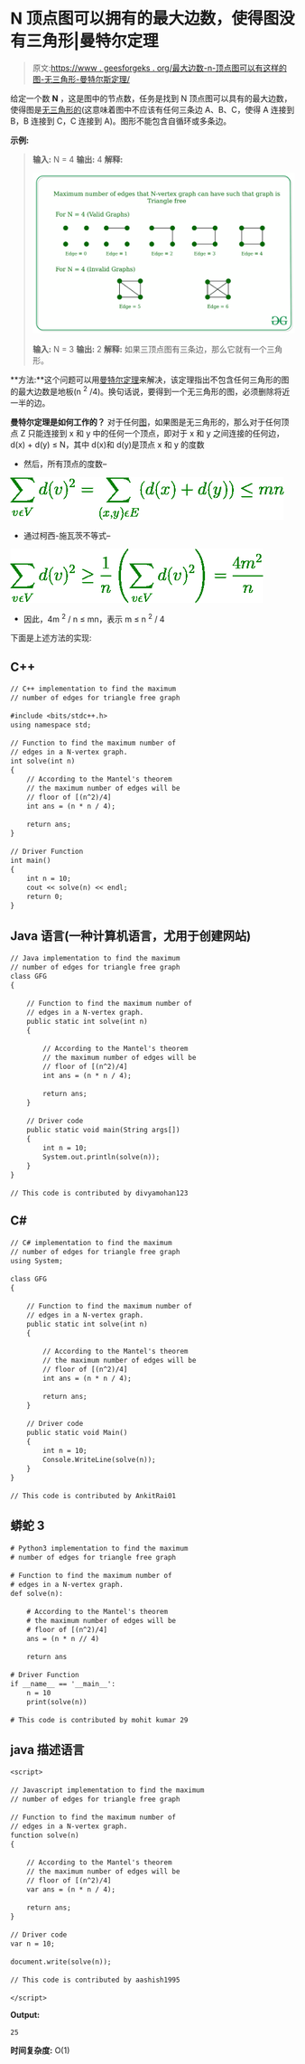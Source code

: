 # N 顶点图可以拥有的最大边数，使得图没有三角形|曼特尔定理

> 原文:[https://www . geesforgeks . org/最大边数-n-顶点图可以有这样的图-无三角形-曼特尔斯定理/](https://www.geeksforgeeks.org/maximum-number-of-edges-that-n-vertex-graph-can-have-such-that-graph-is-triangle-free-mantels-theorem/)

给定一个数 **N** ，这是图中的节点数，任务是找到 N 顶点图可以具有的最大边数，使得图是[无三角形的](https://en.wikipedia.org/wiki/Triangle-free_graph)(这意味着图中不应该有任何三条边 A、B、C，使得 A 连接到 B，B 连接到 C，C 连接到 A)。图形不能包含自循环或多条边。

**示例:**

> **输入:** N = 4
> **输出:** 4
> **解释:**
> 
> ![](img/492d1904741b98df75f4cd3567141462.png)
> 
> **输入:** N = 3
> **输出:** 2
> **解释:**
> 如果三顶点图有三条边，那么它就有一个三角形。

**方法:**这个问题可以用[曼特尔定理](https://en.wikipedia.org/wiki/Tur%C3%A1n%27s_theorem#Mantel's_theorem)来解决，该定理指出不包含任何三角形的图的最大边数是地板(n <sup>2</sup> /4)。换句话说，要得到一个无三角形的图，必须删除将近一半的边。

**曼特尔定理是如何工作的？**
对于任何[图](https://www.geeksforgeeks.org/graph-and-its-representations/)，如果图是无三角形的，那么对于任何顶点 Z 只能连接到 x 和 y 中的任何一个顶点，即对于 x 和 y 之间连接的任何边，d(x) + d(y) ≤ N，其中 d(x)和 d(y)是顶点 x 和 y 的度数

*   然后，所有顶点的度数–

![](img/03a92baf62d8877e126c263ee2da8f21.png)

*   通过柯西-施瓦茨不等式–

![](img/bfe0a0bd9d61e34ce7976009bc74280b.png)

*   因此，4m <sup>2</sup> / n ≤ mn，表示 m ≤ n <sup>2</sup> / 4

下面是上述方法的实现:

## C++

```
// C++ implementation to find the maximum
// number of edges for triangle free graph

#include <bits/stdc++.h>
using namespace std;

// Function to find the maximum number of
// edges in a N-vertex graph.
int solve(int n)
{
    // According to the Mantel's theorem
    // the maximum number of edges will be
    // floor of [(n^2)/4]
    int ans = (n * n / 4);

    return ans;
}

// Driver Function
int main()
{
    int n = 10;
    cout << solve(n) << endl;
    return 0;
}
```

## Java 语言(一种计算机语言，尤用于创建网站)

```
// Java implementation to find the maximum
// number of edges for triangle free graph
class GFG
{

    // Function to find the maximum number of
    // edges in a N-vertex graph.
    public static int solve(int n)
    {

        // According to the Mantel's theorem
        // the maximum number of edges will be
        // floor of [(n^2)/4]
        int ans = (n * n / 4);

        return ans;
    }

    // Driver code
    public static void main(String args[])
    {
        int n = 10;
        System.out.println(solve(n));
    }
}

// This code is contributed by divyamohan123
```

## C#

```
// C# implementation to find the maximum
// number of edges for triangle free graph
using System;

class GFG
{

    // Function to find the maximum number of
    // edges in a N-vertex graph.
    public static int solve(int n)
    {

        // According to the Mantel's theorem
        // the maximum number of edges will be
        // floor of [(n^2)/4]
        int ans = (n * n / 4);

        return ans;
    }

    // Driver code
    public static void Main()
    {
        int n = 10;
        Console.WriteLine(solve(n));
    }
}

// This code is contributed by AnkitRai01
```

## 蟒蛇 3

```
# Python3 implementation to find the maximum
# number of edges for triangle free graph

# Function to find the maximum number of
# edges in a N-vertex graph.
def solve(n):

    # According to the Mantel's theorem
    # the maximum number of edges will be
    # floor of [(n^2)/4]
    ans = (n * n // 4)

    return ans

# Driver Function
if __name__ == '__main__':
    n = 10
    print(solve(n))

# This code is contributed by mohit kumar 29
```

## java 描述语言

```
<script>

// Javascript implementation to find the maximum
// number of edges for triangle free graph

// Function to find the maximum number of
// edges in a N-vertex graph.
function solve(n)
{

    // According to the Mantel's theorem
    // the maximum number of edges will be
    // floor of [(n^2)/4]
    var ans = (n * n / 4);

    return ans;
}

// Driver code
var n = 10;

document.write(solve(n));

// This code is contributed by aashish1995

</script>
```

**Output:** 

```
25
```

**时间复杂度:** O(1)